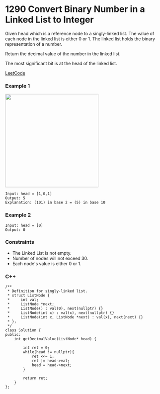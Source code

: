 # 1290 Convert Binary Number in a Linked List to Integer

Given head which is a reference node to a singly-linked list. The value of each node in the linked list is either 0 or 1. The linked list holds the binary representation of a number.

Return the decimal value of the number in the linked list.

The most significant bit is at the head of the linked list.

[LeetCode](https://leetcode.cn/problems/convert-binary-number-in-a-linked-list-to-integer/)

### Example 1

<img src="img/1290_1.jpg" width = "300"/>

```
Input: head = [1,0,1]
Output: 5
Explanation: (101) in base 2 = (5) in base 10
```

### Example 2
 
```
Input: head = [0]
Output: 0
```
 

### Constraints

* The Linked List is not empty.
* Number of nodes will not exceed 30.
* Each node's value is either 0 or 1.

### C++ 

```
/**
 * Definition for singly-linked list.
 * struct ListNode {
 *     int val;
 *     ListNode *next;
 *     ListNode() : val(0), next(nullptr) {}
 *     ListNode(int x) : val(x), next(nullptr) {}
 *     ListNode(int x, ListNode *next) : val(x), next(next) {}
 * };
 */
class Solution {
public:
    int getDecimalValue(ListNode* head) {
        
        int ret = 0;
        while(head != nullptr){
            ret <<= 1;
            ret |= head->val;
            head = head->next;
        }

        return ret;
    }
};
```